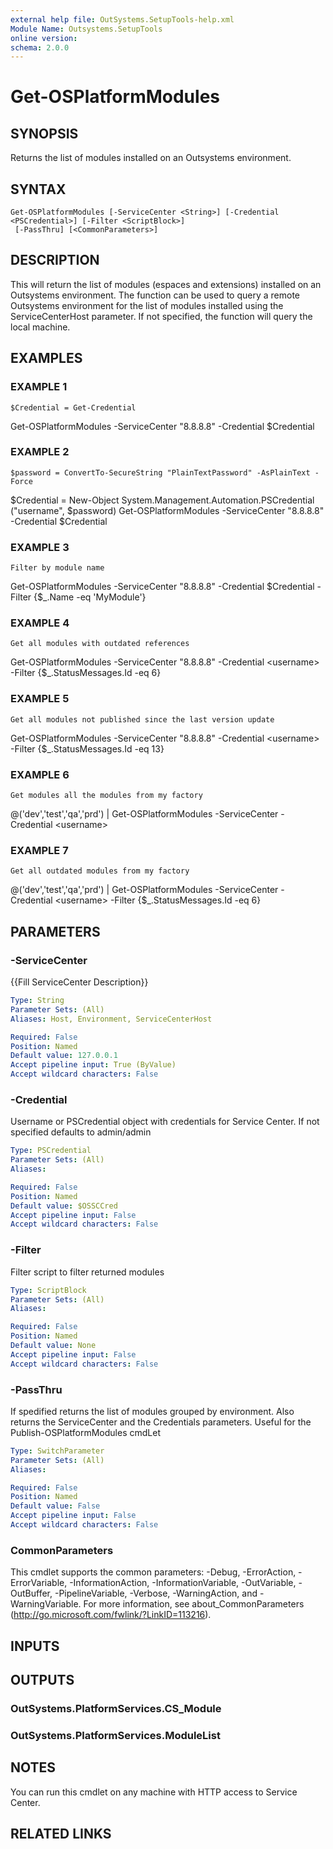 ```yaml
---
external help file: OutSystems.SetupTools-help.xml
Module Name: Outsystems.SetupTools
online version:
schema: 2.0.0
---
```


# Get-OSPlatformModules

## SYNOPSIS
Returns the list of modules installed on an Outsystems environment.

## SYNTAX

```
Get-OSPlatformModules [-ServiceCenter <String>] [-Credential <PSCredential>] [-Filter <ScriptBlock>]
 [-PassThru] [<CommonParameters>]
```

## DESCRIPTION
This will return the list of modules (espaces and extensions) installed on an Outsystems environment.
The function can be used to query a remote Outsystems environment for the list of modules installed using the ServiceCenterHost parameter.
If not specified, the function will query the local machine.

## EXAMPLES

### EXAMPLE 1
```
$Credential = Get-Credential
```

Get-OSPlatformModules -ServiceCenter "8.8.8.8" -Credential $Credential

### EXAMPLE 2
```
$password = ConvertTo-SecureString "PlainTextPassword" -AsPlainText -Force
```

$Credential = New-Object System.Management.Automation.PSCredential ("username", $password)
Get-OSPlatformModules -ServiceCenter "8.8.8.8" -Credential $Credential

### EXAMPLE 3
```
Filter by module name
```

Get-OSPlatformModules -ServiceCenter "8.8.8.8" -Credential $Credential -Filter {$_.Name -eq 'MyModule'}

### EXAMPLE 4
```
Get all modules with outdated references
```

Get-OSPlatformModules -ServiceCenter "8.8.8.8" -Credential \<username\> -Filter {$_.StatusMessages.Id -eq 6}

### EXAMPLE 5
```
Get all modules not published since the last version update
```

Get-OSPlatformModules -ServiceCenter "8.8.8.8" -Credential \<username\> -Filter {$_.StatusMessages.Id -eq 13}

### EXAMPLE 6
```
Get modules all the modules from my factory
```

@('dev','test','qa','prd') | Get-OSPlatformModules -ServiceCenter -Credential \<username\>

### EXAMPLE 7
```
Get all outdated modules from my factory
```

@('dev','test','qa','prd') | Get-OSPlatformModules -ServiceCenter -Credential \<username\> -Filter {$_.StatusMessages.Id -eq 6}

## PARAMETERS

### -ServiceCenter
{{Fill ServiceCenter Description}}

```yaml
Type: String
Parameter Sets: (All)
Aliases: Host, Environment, ServiceCenterHost

Required: False
Position: Named
Default value: 127.0.0.1
Accept pipeline input: True (ByValue)
Accept wildcard characters: False
```

### -Credential
Username or PSCredential object with credentials for Service Center.
If not specified defaults to admin/admin

```yaml
Type: PSCredential
Parameter Sets: (All)
Aliases:

Required: False
Position: Named
Default value: $OSSCCred
Accept pipeline input: False
Accept wildcard characters: False
```

### -Filter
Filter script to filter returned modules

```yaml
Type: ScriptBlock
Parameter Sets: (All)
Aliases:

Required: False
Position: Named
Default value: None
Accept pipeline input: False
Accept wildcard characters: False
```

### -PassThru
If spedified returns the list of modules grouped by environment.
Also returns the ServiceCenter and the Credentials parameters.
Useful for the Publish-OSPlatformModules cmdLet

```yaml
Type: SwitchParameter
Parameter Sets: (All)
Aliases:

Required: False
Position: Named
Default value: False
Accept pipeline input: False
Accept wildcard characters: False
```

### CommonParameters
This cmdlet supports the common parameters: -Debug, -ErrorAction, -ErrorVariable, -InformationAction, -InformationVariable, -OutVariable, -OutBuffer, -PipelineVariable, -Verbose, -WarningAction, and -WarningVariable.
For more information, see about_CommonParameters (http://go.microsoft.com/fwlink/?LinkID=113216).

## INPUTS

## OUTPUTS

### OutSystems.PlatformServices.CS_Module
### OutSystems.PlatformServices.ModuleList
## NOTES
You can run this cmdlet on any machine with HTTP access to Service Center.

## RELATED LINKS
